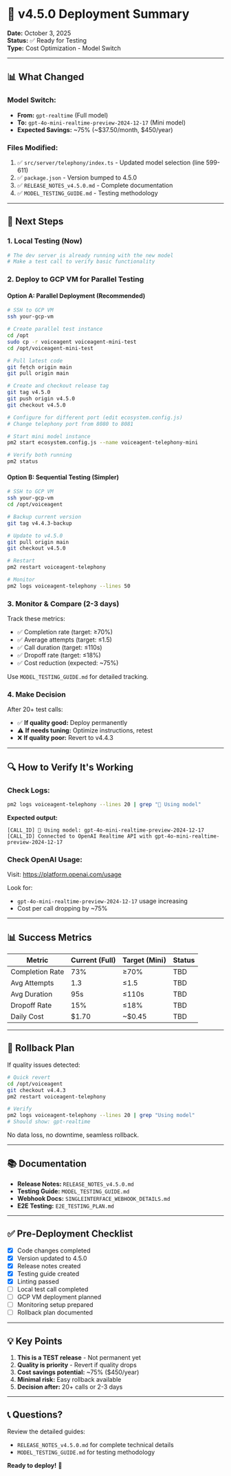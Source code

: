# 🚀 v4.5.0 Deployment Summary

**Date:** October 3, 2025  
**Status:** ✅ Ready for Testing  
**Type:** Cost Optimization - Model Switch

---

## 📊 **What Changed**

### **Model Switch:**
- **From:** `gpt-realtime` (Full model)
- **To:** `gpt-4o-mini-realtime-preview-2024-12-17` (Mini model)
- **Expected Savings:** ~75% (~$37.50/month, $450/year)

### **Files Modified:**
1. ✅ `src/server/telephony/index.ts` - Updated model selection (line 599-611)
2. ✅ `package.json` - Version bumped to 4.5.0
3. ✅ `RELEASE_NOTES_v4.5.0.md` - Complete documentation
4. ✅ `MODEL_TESTING_GUIDE.md` - Testing methodology

---

## 🎯 **Next Steps**

### **1. Local Testing (Now)**
```bash
# The dev server is already running with the new model
# Make a test call to verify basic functionality
```

### **2. Deploy to GCP VM for Parallel Testing**

#### **Option A: Parallel Deployment (Recommended)**

```bash
# SSH to GCP VM
ssh your-gcp-vm

# Create parallel test instance
cd /opt
sudo cp -r voiceagent voiceagent-mini-test
cd /opt/voiceagent-mini-test

# Pull latest code
git fetch origin main
git pull origin main

# Create and checkout release tag
git tag v4.5.0
git push origin v4.5.0
git checkout v4.5.0

# Configure for different port (edit ecosystem.config.js)
# Change telephony port from 8080 to 8081

# Start mini model instance
pm2 start ecosystem.config.js --name voiceagent-telephony-mini

# Verify both running
pm2 status
```

#### **Option B: Sequential Testing (Simpler)**

```bash
# SSH to GCP VM
ssh your-gcp-vm
cd /opt/voiceagent

# Backup current version
git tag v4.4.3-backup

# Update to v4.5.0
git pull origin main
git checkout v4.5.0

# Restart
pm2 restart voiceagent-telephony

# Monitor
pm2 logs voiceagent-telephony --lines 50
```

### **3. Monitor & Compare (2-3 days)**

Track these metrics:
- ✅ Completion rate (target: ≥70%)
- ✅ Average attempts (target: ≤1.5)
- ✅ Call duration (target: ≤110s)
- ✅ Dropoff rate (target: ≤18%)
- ✅ Cost reduction (expected: ~75%)

Use `MODEL_TESTING_GUIDE.md` for detailed tracking.

### **4. Make Decision**

After 20+ test calls:
- ✅ **If quality good:** Deploy permanently
- ⚠️ **If needs tuning:** Optimize instructions, retest
- ❌ **If quality poor:** Revert to v4.4.3

---

## 🔍 **How to Verify It's Working**

### **Check Logs:**
```bash
pm2 logs voiceagent-telephony --lines 20 | grep "🤖 Using model"
```

**Expected output:**
```
[CALL_ID] 🤖 Using model: gpt-4o-mini-realtime-preview-2024-12-17
[CALL_ID] Connected to OpenAI Realtime API with gpt-4o-mini-realtime-preview-2024-12-17
```

### **Check OpenAI Usage:**
Visit: https://platform.openai.com/usage

Look for:
- `gpt-4o-mini-realtime-preview-2024-12-17` usage increasing
- Cost per call dropping by ~75%

---

## 📊 **Success Metrics**

| Metric | Current (Full) | Target (Mini) | Status |
|--------|----------------|---------------|--------|
| Completion Rate | 73% | ≥70% | TBD |
| Avg Attempts | 1.3 | ≤1.5 | TBD |
| Avg Duration | 95s | ≤110s | TBD |
| Dropoff Rate | 15% | ≤18% | TBD |
| Daily Cost | $1.70 | ~$0.45 | TBD |

---

## 🔄 **Rollback Plan**

If quality issues detected:

```bash
# Quick revert
cd /opt/voiceagent
git checkout v4.4.3
pm2 restart voiceagent-telephony

# Verify
pm2 logs voiceagent-telephony --lines 20 | grep "Using model"
# Should show: gpt-realtime
```

No data loss, no downtime, seamless rollback.

---

## 📚 **Documentation**

- **Release Notes:** `RELEASE_NOTES_v4.5.0.md`
- **Testing Guide:** `MODEL_TESTING_GUIDE.md`
- **Webhook Docs:** `SINGLEINTERFACE_WEBHOOK_DETAILS.md`
- **E2E Testing:** `E2E_TESTING_PLAN.md`

---

## ✅ **Pre-Deployment Checklist**

- [x] Code changes completed
- [x] Version updated to 4.5.0
- [x] Release notes created
- [x] Testing guide created
- [x] Linting passed
- [ ] Local test call completed
- [ ] GCP VM deployment planned
- [ ] Monitoring setup prepared
- [ ] Rollback plan documented

---

## 💡 **Key Points**

1. **This is a TEST release** - Not permanent yet
2. **Quality is priority** - Revert if quality drops
3. **Cost savings potential:** ~75% ($450/year)
4. **Minimal risk:** Easy rollback available
5. **Decision after:** 20+ calls or 2-3 days

---

## 📞 **Questions?**

Review the detailed guides:
- `RELEASE_NOTES_v4.5.0.md` for complete technical details
- `MODEL_TESTING_GUIDE.md` for testing methodology

**Ready to deploy!** 🚀
